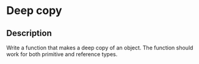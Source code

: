 ﻿# Deep copy

## Description
Write a function that makes a deep copy of an object.
The function should work for both primitive and reference types.
